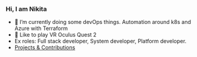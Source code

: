 ### Hi, I am Nikita

- 🔭 I’m currently doing some devOps things. Automation around k8s and Azure with Terraform
- 🌱 Like to play VR Oculus Quest 2
- Ex roles: Full stack developer, System developer, Platform developer.
- [Projects & Contributions](https://zhenik.github.io/projects/)
